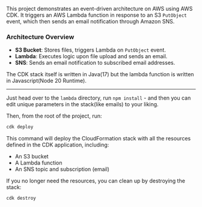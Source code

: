 This project demonstrates an event-driven architecture on AWS using AWS CDK. It triggers an AWS Lambda function in response to an S3 `PutObject` event, which then sends an email notification through Amazon SNS.

### Architecture Overview
- **S3 Bucket**: Stores files, triggers Lambda on `PutObject` event.
- **Lambda**: Executes logic upon file upload and sends an email.
- **SNS**: Sends an email notification to subscribed email addresses.

The CDK stack itself is written in Java(17) but the lambda function is written in Javascript(Node 20 Runtime).

---

Just head over to the `lambda` directory, run `npm install` - and then you can edit unique parameters in the stack(like emails) to your liking.


Then, from the root of the project, run:

```bash
cdk deploy
```

This command will deploy the CloudFormation stack with all the resources defined in the CDK application, including:

- An S3 bucket
- A Lambda function
- An SNS topic and subscription (email)


If you no longer need the resources, you can clean up by destroying the stack:

```bash
cdk destroy
```